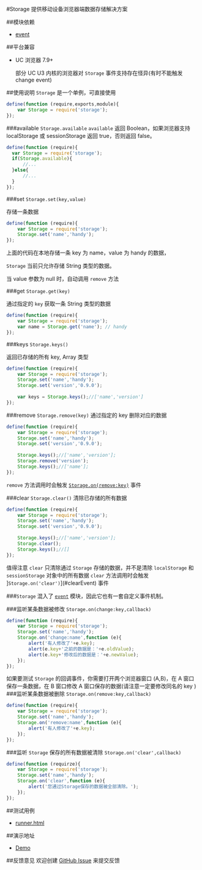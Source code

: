 #Storage
提供移动设备浏览器端数据存储解决方案

##模块依赖
- [event](http://github.com/alipay/arale/tree/master/lib/events)

##平台兼容
- UC 浏览器 7.9+
  
  部分 UC U3 内核的浏览器对 `Storage` 事件支持存在怪异(有时不能触发 change event)

##使用说明
`Storage` 是一个单例，可直接使用

```js
define(function (require,exports,module){
    var Storage = require('storage');
});
```
###available `Storage.available`
`available` 返回 Boolean，如果浏览器支持 localStorage 或 sessionStorage 返回 true，否则返回 false。

```js
define(function (require){
  var Storage = require('storage');
  if(Storage.available){
      //...
  }else{
      //...
  }
});
```

###set `Storage.set(key,value)`

存储一条数据

```js
define(function (require){
    var Storage = require('storage');
    Storage.set('name','handy');
});
```
上面的代码在本地存储一条 key 为 name，value 为 handy 的数据，

`Storage` 当前只允许存储 String 类型的数据。

当 value 参数为 null 时，自动调用 `remove` 方法

###get `Storage.get(key)`

通过指定的 `key` 获取一条 String 类型的数据

```js
define(function (require){
    var Storage = require('storage');
    var name = Storage.get('name'); // handy
});
```
###keys `Storage.keys()`

返回已存储的所有 key, Array 类型

```js
define(function (require){
    var Storage = require('storage');
    Storage.set('name','handy');
    Storage.set('version','0.9.0');
    
    var keys = Storage.keys();//['name','version']
});
```
###remove `Storage.remove(key)`
通过指定的 key 删除对应的数据

```js
define(function (require){
    var Storage = require('storage');
    Storage.set('name','handy');
    Storage.set('version','0.9.0');
    
    Storage.keys();//['name','version'];
    Storage.remove('version');
    Storage.keys();//['name'];
});
```
`remove` 方法调用时会触发 [`Storage.on(remove:key)`](#removeEvent) 事件

###clear `Storage.clear()`
清除已存储的所有数据

```js
define(function (require){
    var Storage = require('storage');
    Storage.set('name','handy');
    Storage.set('version','0.9.0');
    
    Storage.keys();//['name','version'];
    Storage.clear();
    Storage.keys();//[]
});
```
值得注意 `clear` 只清除通过 `Storage` 存储的数据，并不是清除 `localStorage` 和 `sessionStorage` 对象中的所有数据
`clear` 方法调用时会触发 ]`Storage.on('clear')`](#clearEvent) 事件

###`Storage` 混入了 [`event`](http://github.com/alipay/arale/tree/master/lib/events) 模块，因此它也有一套自定义事件机制。

###监听某条数据被修改 `Storage.on(change:key,callback)`

```js
define(function (require){
    var Storage = require('storage');
    Storage.set('name','handy');
    Storage.on('change:name',function (e){
        alert('有人修改了'+e.key);
        alert(e.key+'之前的数据是：'+e.oldValue);
        alert(e.key+'修改后的数据是：'+e.newValue);
    });
});
```
如果要测试 `Storage` 的回调事件，你需要打开两个浏览器窗口 (A,B)，在 A 窗口保存一条数据，在 B 窗口修改 A 窗口保存的数据(请注意一定要修改同名的 key )
<a name="removeEvent"></a>
###监听某条数据被删除 `Storage.on(remove:key,callback)`

```js
define(function (require){
    var Storage = require('storage');
    Storage.set('name','handy');
    Storage.on('remove:name',function (e){
        alert('有人修改了'+e.key);
    });
});
```
<a name="clearEvent"></a>
###监听 `Storage` 保存的所有数据被清除 `Storage.on('clear',callback)`

```js
define(function (requirze){
    var Storage = require('storage');
    Storage.set('name','handy');
    Storage.on('clear',function (e){
        alert('您通过Storage保存的数据被全部清除。');
    });
});
```
##测试用例
- [runner.html](../lib/storage/tests/runner.html)

##演示地址
- [Demo](../lib/storage/examples/storage.html)

##反馈意见
欢迎创建 [GitHub Issue](http://github.com/alipay/handy/issues/new) 来提交反馈